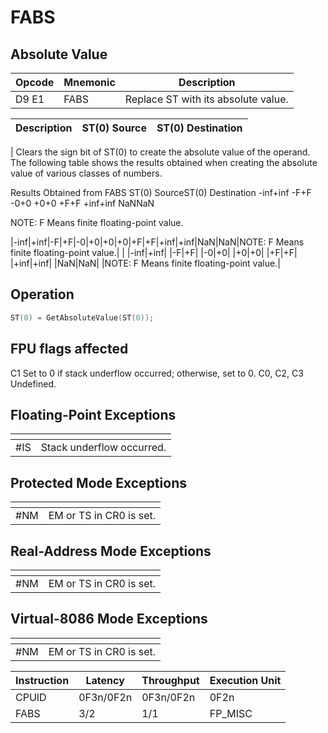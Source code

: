 # FABS
 
## Absolute Value
 
 
|Opcode|Mnemonic|Description|
|-|-|-|
|D9 E1|FABS|Replace ST with its absolute value.|
 
|Description|ST(0) Source|ST(0) Destination|
|-|-|-|
|
Clears the sign bit of ST(0) to create the absolute value of the operand. The following table shows the results obtained when creating the absolute value of various classes of numbers.


Results Obtained from FABS
ST(0) SourceST(0) Destination
-inf+inf
-F+F
-0+0
+0+0
+F+F
+inf+inf
NaNNaN

NOTE: F Means finite floating-point value.



|-inf|+inf|-F|+F|-0|+0|+0|+0|+F|+F|+inf|+inf|NaN|NaN|NOTE: F Means finite floating-point value.|
|
|-inf|+inf|
|-F|+F|
|-0|+0|
|+0|+0|
|+F|+F|
|+inf|+inf|
|NaN|NaN|
|NOTE: F Means finite floating-point value.|
 
## Operation
 
```c
ST(0) = GetAbsoluteValue(ST(0));

```
 
 
## FPU flags affected
 
C1 Set to 0 if stack underflow occurred; otherwise, set to 0.
C0, C2, C3 Undefined.

 
 
## Floating-Point Exceptions
 
|[]()||
|-|-|
|#IS|Stack underflow occurred.|
 
## Protected Mode Exceptions
 
|[]()||
|-|-|
|#NM|EM or TS in CR0 is set.|
 
## Real-Address Mode Exceptions
 
|[]()||
|-|-|
|#NM|EM or TS in CR0 is set.|
 
## Virtual-8086 Mode Exceptions
 
|[]()||
|-|-|
|#NM|EM or TS in CR0 is set.|
 
|Instruction|Latency|Throughput|Execution Unit|
|-|-|-|-|
|CPUID|0F3n/0F2n|0F3n/0F2n|0F2n|
|FABS|3/2|1/1|FP_MISC|
